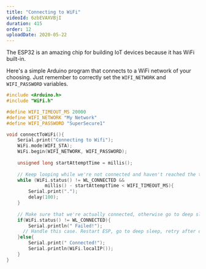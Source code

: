 ```yaml
---
title: "Connecting to WiFi"
videoId: 6zbEVAXVBjI
duration: 415
order: 12
uploadDate: 2020-05-22
---
```


The ESP32 is an amazing chip for building IoT devices because it has WiFi built-in.

Here's a simple Arduino program that connects to a WiFi network of your choosing. 
Just remember to correctly set the `WIFI_NETWORK` and `WIFI_PASSWORD` variables.

```cpp
#include <Arduino.h>
#include "WiFi.h"

#define WIFI_TIMEOUT_MS 20000
#define WIFI_NETWORK "My Network"
#define WIFI_PASSWORD "SuperSecure1"

void connectToWiFi(){
    Serial.print("Connecting to Wifi");
    WiFi.mode(WIFI_STA);
    WiFi.begin(WIFI_NETWORK, WIFI_PASSWORD);
    
    unsigned long startAttemptTime = millis();
    
    // Keep looping while we're not connected and haven't reached the timeout
    while (WiFi.status() != WL_CONNECTED && 
              millis() - startAttemptTime < WIFI_TIMEOUT_MS){
        Serial.print(".");
        delay(100);
    }
    
    // Make sure that we're actually connected, otherwise go to deep sleep
    if(WiFi.status() != WL_CONNECTED){
        Serial.println(" Failed!");
      // Handle this case. Restart ESP, go to deep sleep, retry after delay...
    }else{
        Serial.print(" Connected!");
        Serial.println(WiFi.localIP());
    }
}
```